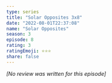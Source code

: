 ```yaml
---
type: series
title: "Solar Opposites 3x8"
date: "2022-08-01T22:37:08"
name: "Solar Opposites"
season: 3
episode: 8
rating: 3
ratingEmoji: ⭐️⭐️⭐️
share: false
---
```


*[No review was written for this episode]*
